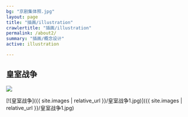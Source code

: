 ```yaml
---
bg: "京剧集体照.jpg"
layout: page
title: "插画/illustration"
crawlertitle: "插画/illustration"
permalink: /about2/
summary: "插画/概念设计"
active: illustration

---
```


## 皇室战争
<img src="{{baseurl}}/media/images/illustration/皇室战争1.jpg"> 


[![皇室战争]({{ site.images | relative_url }}/皇室战争1.jpg)]({{ site.images | relative_url }}/皇室战争1.jpg)
